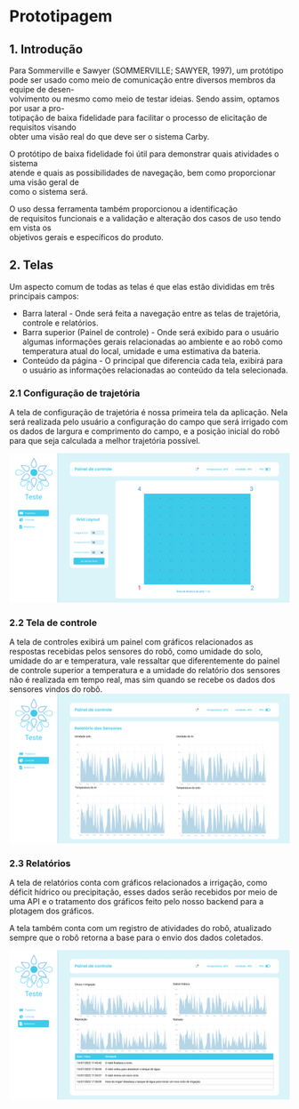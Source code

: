 # Prototipagem
## 1. Introdução
Para Sommerville e Sawyer (SOMMERVILLE; SAWYER, 1997), um protótipo  
pode ser usado como meio de comunicação entre diversos membros da equipe de desen-  
volvimento ou mesmo como meio de testar ideias. Sendo assim, optamos por usar a pro-  
totipação de baixa fidelidade para facilitar o processo de elicitação de requisitos visando  
obter uma visão real do que deve ser o sistema Carby.  

O protótipo de baixa fidelidade foi útil para demonstrar quais atividades o sistema  
atende e quais as possibilidades de navegação, bem como proporcionar uma visão geral de  
como o sistema será.

O uso dessa ferramenta também proporcionou a identificação  
de requisitos funcionais e a validação e alteração dos casos de uso tendo em vista os  
objetivos gerais e específicos do produto.

## 2. Telas
Um aspecto comum de todas as telas é que elas estão divididas em três principais campos:
 - Barra lateral - Onde será feita a navegação entre as telas de trajetória, controle e relatórios.
 - Barra superior (Painel de controle) - Onde será exibido para o usuário algumas informações gerais relacionadas ao ambiente e ao robô como temperatura atual do local, umidade e uma estimativa da bateria.
 - Conteúdo da página - O principal que diferencia cada tela, exibirá para o usuário as informações relacionadas ao conteúdo da tela selecionada.

### 2.1 Configuração de trajetória
A tela de configuração de trajetória é nossa primeira tela da aplicação. Nela será realizada pelo usuário a configuração do campo que será irrigado com os dados de largura e comprimento do campo, e a posição inicial do robô para que seja calculada a melhor trajetória possível.

![Trajetoria](./img/tela_trajetoria.png)

### 2.2 Tela de controle
A tela de controles exibirá um painel com gráficos relacionados as respostas recebidas pelos sensores do robô, como umidade do solo, umidade do ar e temperatura, vale ressaltar que diferentemente do painel de controle superior a temperatura e a umidade do relatório dos sensores não é realizada em tempo real, mas sim quando se recebe os dados dos sensores vindos do robô.
![Controle](./img/tela_controle.png)

### 2.3 Relatórios
A tela de relatórios conta com gráficos relacionados a irrigação, como déficit hídrico ou precipitação, esses dados serão recebidos por meio de uma API e o tratamento dos gráficos feito pelo nosso backend para a plotagem dos gráficos. 

A tela também conta com um registro de atividades do robô, atualizado sempre que o robô retorna a base para o envio dos dados coletados.

![Relatorios](./img/tela_relatorios.png)
